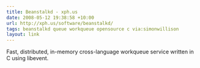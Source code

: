 ```yaml
---
title: Beanstalkd - xph.us
date: 2008-05-12 19:38:58 +10:00
url: http://xph.us/software/beanstalkd/
tags: beanstalkd queue workqueue opensource c via:simonwillison
layout: link
---
```

Fast, distributed, in-memory cross-language workqueue service written in C using libevent.
